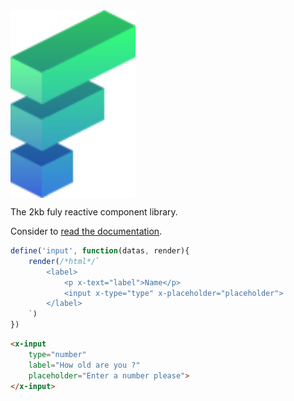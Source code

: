 <img src="./docs/assets/logo.svg" width="200" align="center">

The 2kb fuly reactive component library.

Consider to [read the documentation](https://flect.aicardi.pro).

```js
define('input', function(datas, render){
    render(/*html*/`
        <label>
            <p x-text="label">Name</p>
            <input x-type="type" x-placeholder="placeholder">
        </label>
    `)
})
```

```html
<x-input
    type="number"
    label="How old are you ?"
    placeholder="Enter a number please">
</x-input>
```